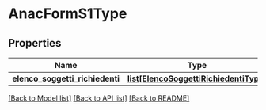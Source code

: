 # AnacFormS1Type

## Properties
Name | Type | Description | Notes
------------ | ------------- | ------------- | -------------
**elenco_soggetti_richiedenti** | [**list[ElencoSoggettiRichiedentiType]**](ElencoSoggettiRichiedentiType.md) |  | 

[[Back to Model list]](../README.md#documentation-for-models) [[Back to API list]](../README.md#documentation-for-api-endpoints) [[Back to README]](../README.md)

